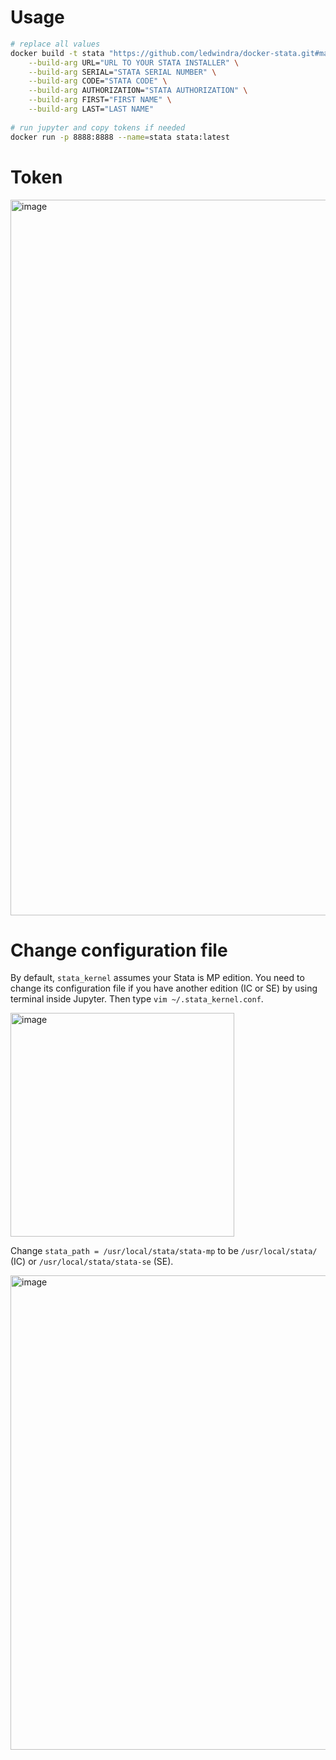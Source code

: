 # Usage

```bash
# replace all values 
docker build -t stata "https://github.com/ledwindra/docker-stata.git#main" \
    --build-arg URL="URL TO YOUR STATA INSTALLER" \
    --build-arg SERIAL="STATA SERIAL NUMBER" \
    --build-arg CODE="STATA CODE" \
    --build-arg AUTHORIZATION="STATA AUTHORIZATION" \
    --build-arg FIRST="FIRST NAME" \
    --build-arg LAST="LAST NAME"
    
# run jupyter and copy tokens if needed
docker run -p 8888:8888 --name=stata stata:latest
```

# Token
<img width="1145" alt="image" src="https://user-images.githubusercontent.com/39021609/132377383-e9994b5b-6fd4-41d7-ba2a-74c73215f059.png">

# Change configuration file
By default, `stata_kernel` assumes your Stata is MP edition. You need to change its configuration file if you have another edition (IC or SE) by using terminal inside Jupyter. Then type `vim ~/.stata_kernel.conf`.

<img width="358" alt="image" src="https://user-images.githubusercontent.com/39021609/132377661-17dd1788-f95f-4484-984b-3d6a87b40b31.png">

Change `stata_path = /usr/local/stata/stata-mp` to be `/usr/local/stata/` (IC) or `/usr/local/stata/stata-se` (SE).

<img width="759" alt="image" src="https://user-images.githubusercontent.com/39021609/132377882-75439f10-3a58-43ce-aea6-2a4b4873a4ff.png">





